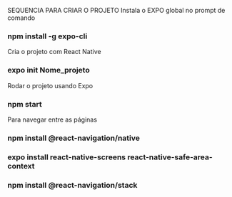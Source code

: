SEQUENCIA PARA CRIAR O PROJETO
Instala o EXPO global no prompt de comando
### npm install -g expo-cli

Cria o projeto com React Native
### expo init Nome_projeto

Rodar o projeto usando Expo
### npm start

Para navegar entre as páginas
### npm install @react-navigation/native

### expo install react-native-screens react-native-safe-area-context

### npm install @react-navigation/stack
